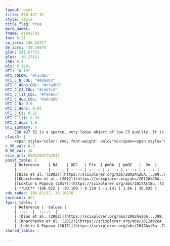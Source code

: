 ```yaml
---
layout: post
title: ESO 427 32
style: style
title_flag: true
more_names: 
fname: eso42732
fov: 0.21
ra_icrs: 106.62217
de_icrs: -30.16876
glon: 241.67713
glat: -10.27421
r50: 6.3
plx: 0.1291
UTI: "0.19"
UTI_COLOR: "#fac9bc"
UTI_C_N_COL: "#e0a6b3"
UTI_C_dens_COL: "#e3a9b3"
UTI_C_C3_COL: "#fdd7c3"
UTI_C_lit_COL: "#fee8cc"
UTI_C_dup_COL: "#a6cab9"
UTI_C_N: 0.0
UTI_C_dens: 0.02
UTI_C_C3: 0.25
UTI_C_lit: 0.33
UTI_C_dup: 1.0
UTI_summary: |
    ESO 427 32 is a sparse, very loose object of low C3 quality. It is poorly studied in the literature, with no articles listed in the last 8 years.<br><br><span style="color: #99180f; font-weight: bold;">Warning: </span>contains less than 25 stars with <i>P>0.5</i> estimated.
class3: |
    <span style="color: red; font-weight: bold;">C</span><span style="color: red; font-weight: bold;">C</span>
r_50_val: 6.3
N_50_val: 16
scix_url: ESO%20427%2032
posit_table: |
    | Reference    | RA    | DEC   | Plx  | pmRA  | pmDE   |  Rv  |
    | :---         | :---: | :---: | :---: | :---: | :---: | :---: |
    |[Dias et al. (2002)](https://scixplorer.org/abs/2002A%26A...389..871D) | 106.558 | -30.167 | -- | 0.98 | 1.98 | -- |
    |[Kharchenko et al. (2012)](https://scixplorer.org/abs/2012A%26A...543A.156K) | 106.582 | -30.16 | -- | 0.18 | 2.55 | -- |
    |[Loktin & Popova (2017)](https://scixplorer.org/abs/2017AstBu..72..257L) | 106.53 | -30.18 | -- | 0.219 | 2.514 | -- |
    | **UCC** |106.622 | -30.169 | 0.129 | -1.141 | 1.66 | 38.835 | 
cds_radec: 106.62217,-30.16876
carousel: UCC
fpars_table: |
    | Reference |  Values |
    | :---  |  :---:  |
    | [Dias et al. (2002)](https://scixplorer.org/abs/2002A%26A...389..871D) | `E(B-V)=0.125, Dist=1786.0, Age=9.105` |
    | [Kharchenko et al. (2012)](https://scixplorer.org/abs/2012A%26A...543A.156K) | `e_bv=0.125, distance=1786, log_age=9.105` |
    | [Loktin & Popova (2017)](https://scixplorer.org/abs/2017AstBu..72..257L) | `E(B-V)=0.115, Dmod=11.823, logt=9.18` |
shared_table: |
    
---
```

